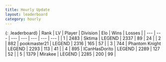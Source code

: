 ```yaml
---
title: Hourly Update
layout: leaderboard
category: hourly
---
```


{: .leaderboard}
| Rank | LV | Player | Division | Elo | Wins | Losses |
| --- | --- | --- | --- | --- | --- | --- |
| <span data-change="0">1</span> | 2483 | <span title="ID: 353063">Sktima</span> | LEGEND | <span data-change="0">2337</span> | <span data-change="0">89</span> | <span data-change="0">24</span> |
| <span data-change="0">2</span> | 882 | <span title="ID: 652474">pookmaster21</span> | LEGEND | <span data-change="4">2316</span> | <span data-change="1">165</span> | <span data-change="0">57</span> |
| <span data-change="0">3</span> | 744 | <span title="ID: 742939">Phantom Knight</span> | LEGEND | <span data-change="0">2293</span> | <span data-change="0">113</span> | <span data-change="0">41</span> |
| <span data-change="0">4</span> | 895 | <span title="ID: 415713">ICanHasDorito</span> | LEGEND | <span data-change="0">2289</span> | <span data-change="0">127</span> | <span data-change="0">52</span> |
| <span data-change="0">5</span> | 1379 | <span title="ID: 416373">Mirakee</span> | LEGEND | <span data-change="0">2285</span> | <span data-change="0">200</span> | <span data-change="0">99</span> |